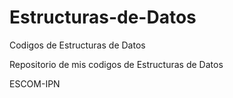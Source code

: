 # Estructuras-de-Datos
Codigos de Estructuras de Datos

Repositorio de mis codigos de Estructuras de Datos

ESCOM-IPN
